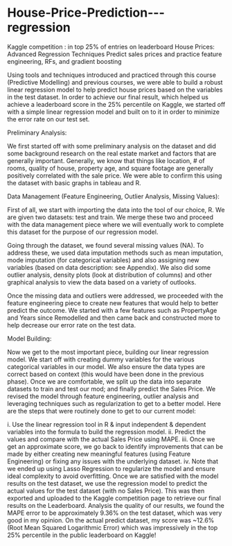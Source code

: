 # House-Price-Prediction---regression

Kaggle competition : in top 25% of entries on leaderboard
House Prices: Advanced Regression Techniques
Predict sales prices and practice feature engineering, RFs, and gradient boosting


Using tools and techniques introduced and practiced through this course (Predictive Modelling) and previous courses, we were able to build a robust linear regression model to help predict house prices based on the variables in the test dataset.  In order to achieve our final result, which helped us achieve a leaderboard score in the 25% percentile on Kaggle, we started off with a simple linear regression model and built on to it in order to minimize the error rate on our test set.

Preliminary Analysis:

We first started off with some preliminary analysis on the dataset and did some background research on the real estate market and factors that are generally important. Generally, we know that things like location, # of rooms, quality of house, property age, and square footage are generally positively correlated with the sale price. We were able to confirm this using the dataset with basic graphs in tableau and R. 

Data Management (Feature Engineering, Outlier Analysis, Missing Values):

First of all, we start with importing the data into the tool of our choice, R. We are given two datasets: test and train. We merge these two and proceed with the data management piece where we will eventually work to complete this dataset for the purpose of our regression model.

Going through the dataset, we found several missing values (NA). To address these, we used data imputation methods such as mean imputation, mode imputation (for categorical variables) and also assigning new variables (based on data description: see Appendix). We also did some outlier analysis, density plots (look at distribution of columns) and other graphical analysis to view the data based on a variety of outlooks. 

Once the missing data and outliers were addressed, we proceeded with the feature engineering piece to create new features that would help to better predict the outcome. We started with a few features such as PropertyAge and Years since Remodelled and then came back and constructed more to help decrease our error rate on the test data. 

Model Building:

Now we get to the most important piece, building our linear regression model. We start off with creating dummy variables for the various categorical variables in our model. We also ensure the data types are correct based on context (this would have been done in the previous phase). Once we are comfortable, we split up the data into separate datasets to train and test our mod; and finally predict the Sales Price.  We revised the model through feature engineering, outlier analysis and leveraging techniques such as regularization to get to a better model. Here are the steps that were routinely done to get to our current model: 

i.	Use the linear regression tool in R & input independent & dependent variables into the formula to build the regression model. 
ii.	Predict the values and compare with the actual Sales Price using MAPE. 
iii.	Once we get an approximate score, we go back to identify improvements that can be made by either creating new meaningful features (using Feature Engineering) or fixing any issues with the underlying dataset. 
iv.	Note that we ended up using Lasso Regression to regularize the model and ensure ideal complexity to avoid overfitting.
Once we are satisfied with the model results on the test dataset, we use the regression model to predict the actual values for the test dataset (with no Sales Price). This was then exported and uploaded to the Kaggle competition page to retrieve our final results on the Leaderboard.
Analysis the quality of our results, we found the MAPE error to be approximately 9.36% on the test dataset, which was very good in my opinion. On the actual predict dataset, my score was ~12.6% (Root Mean Squared Logarithmic Error) which was impressively in the top 25% percentile in the public leaderboard on Kaggle!
